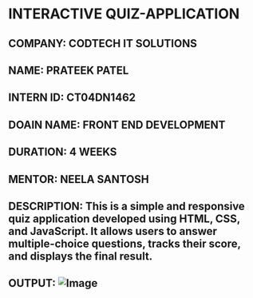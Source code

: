 # INTERACTIVE QUIZ-APPLICATION
## COMPANY: CODTECH IT SOLUTIONS
## NAME: PRATEEK PATEL
## INTERN ID: CT04DN1462
## DOAIN NAME: FRONT END DEVELOPMENT
## DURATION: 4 WEEKS
## MENTOR: NEELA SANTOSH
## DESCRIPTION: This is a simple and responsive quiz application developed using HTML, CSS, and JavaScript. It allows users to answer multiple-choice questions, tracks their score, and displays the final result.
## OUTPUT: ![Image](https://github.com/user-attachments/assets/7a737cd8-b375-4749-9bb1-c363c6045a7f)
